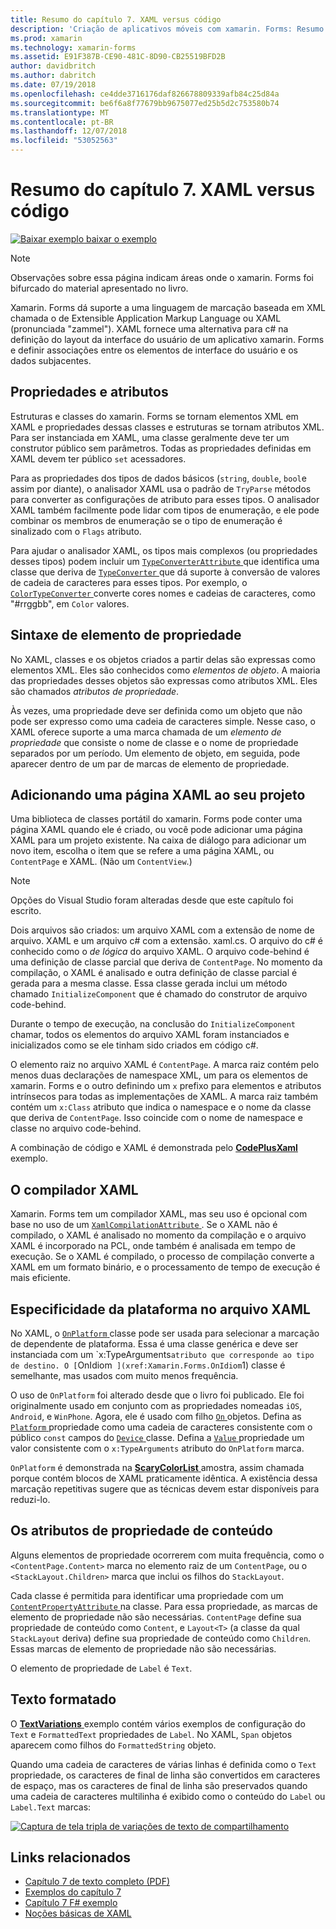 ```yaml
---
title: Resumo do capítulo 7. XAML versus código
description: 'Criação de aplicativos móveis com xamarin. Forms: Resumo do capítulo 7. XAML versus código'
ms.prod: xamarin
ms.technology: xamarin-forms
ms.assetid: E91F387B-CE90-481C-8D90-CB25519BFD2B
author: davidbritch
ms.author: dabritch
ms.date: 07/19/2018
ms.openlocfilehash: ce4dde3716176daf826678809339afb84c25d84a
ms.sourcegitcommit: be6f6a8f77679bb9675077ed25b5d2c753580b74
ms.translationtype: MT
ms.contentlocale: pt-BR
ms.lasthandoff: 12/07/2018
ms.locfileid: "53052563"
---
```

# <a name="summary-of-chapter-7-xaml-vs-code"></a>Resumo do capítulo 7. XAML versus código

[![Baixar exemplo](~/media/shared/download.png) baixar o exemplo](https://github.com/xamarin/xamarin-forms-book-samples/tree/master/Chapter07)

> [!NOTE]
> Observações sobre essa página indicam áreas onde o xamarin. Forms foi bifurcado do material apresentado no livro.

Xamarin. Forms dá suporte a uma linguagem de marcação baseada em XML chamada o de Extensible Application Markup Language ou XAML (pronunciada "zammel"). XAML fornece uma alternativa para c# na definição do layout da interface do usuário de um aplicativo xamarin. Forms e definir associações entre os elementos de interface do usuário e os dados subjacentes.

## <a name="properties-and-attributes"></a>Propriedades e atributos

Estruturas e classes do xamarin. Forms se tornam elementos XML em XAML e propriedades dessas classes e estruturas se tornam atributos XML. Para ser instanciada em XAML, uma classe geralmente deve ter um construtor público sem parâmetros. Todas as propriedades definidas em XAML devem ter público `set` acessadores.

Para as propriedades dos tipos de dados básicos (`string`, `double`, `bool`e assim por diante), o analisador XAML usa o padrão de `TryParse` métodos para converter as configurações de atributo para esses tipos. O analisador XAML também facilmente pode lidar com tipos de enumeração, e ele pode combinar os membros de enumeração se o tipo de enumeração é sinalizado com o `Flags` atributo.

Para ajudar o analisador XAML, os tipos mais complexos (ou propriedades desses tipos) podem incluir um [ `TypeConverterAttribute` ](xref:Xamarin.Forms.TypeConverterAttribute) que identifica uma classe que deriva de [ `TypeConverter` ](xref:Xamarin.Forms.TypeConverter) que dá suporte à conversão de valores de cadeia de caracteres para esses tipos. Por exemplo, o [ `ColorTypeConverter` ](xref:Xamarin.Forms.ColorTypeConverter) converte cores nomes e cadeias de caracteres, como "#rrggbb", em `Color` valores.

## <a name="property-element-syntax"></a>Sintaxe de elemento de propriedade

No XAML, classes e os objetos criados a partir delas são expressas como elementos XML. Eles são conhecidos como *elementos de objeto*. A maioria das propriedades desses objetos são expressas como atributos XML. Eles são chamados *atributos de propriedade*.

Às vezes, uma propriedade deve ser definida como um objeto que não pode ser expresso como uma cadeia de caracteres simple. Nesse caso, o XAML oferece suporte a uma marca chamada de um *elemento de propriedade* que consiste o nome de classe e o nome de propriedade separados por um período. Um elemento de objeto, em seguida, pode aparecer dentro de um par de marcas de elemento de propriedade.

## <a name="adding-a-xaml-page-to-your-project"></a>Adicionando uma página XAML ao seu projeto

Uma biblioteca de classes portátil do xamarin. Forms pode conter uma página XAML quando ele é criado, ou você pode adicionar uma página XAML para um projeto existente. Na caixa de diálogo para adicionar um novo item, escolha o item que se refere a uma página XAML, ou `ContentPage` e XAML. (Não um `ContentView`.)

> [!NOTE]
> Opções do Visual Studio foram alteradas desde que este capítulo foi escrito.

Dois arquivos são criados: um arquivo XAML com a extensão de nome de arquivo. XAML e um arquivo c# com a extensão. xaml.cs. O arquivo do c# é conhecido como o *de lógica* do arquivo XAML. O arquivo code-behind é uma definição de classe parcial que deriva de `ContentPage`. No momento da compilação, o XAML é analisado e outra definição de classe parcial é gerada para a mesma classe. Essa classe gerada inclui um método chamado `InitializeComponent` que é chamado do construtor de arquivo code-behind.

Durante o tempo de execução, na conclusão do `InitializeComponent` chamar, todos os elementos do arquivo XAML foram instanciados e inicializados como se ele tinham sido criados em código c#.

O elemento raiz no arquivo XAML é `ContentPage`. A marca raiz contém pelo menos duas declarações de namespace XML, um para os elementos de xamarin. Forms e o outro definindo um `x` prefixo para elementos e atributos intrínsecos para todas as implementações de XAML. A marca raiz também contém um `x:Class` atributo que indica o namespace e o nome da classe que deriva de `ContentPage`. Isso coincide com o nome de namespace e classe no arquivo code-behind.

A combinação de código e XAML é demonstrada pelo [ **CodePlusXaml** ](https://github.com/xamarin/xamarin-forms-book-samples/tree/master/Chapter07) exemplo.

## <a name="the-xaml-compiler"></a>O compilador XAML

Xamarin. Forms tem um compilador XAML, mas seu uso é opcional com base no uso de um [ `XamlCompilationAttribute` ](xref:Xamarin.Forms.Xaml.XamlCompilationAttribute). Se o XAML não é compilado, o XAML é analisado no momento da compilação e o arquivo XAML é incorporado na PCL, onde também é analisada em tempo de execução. Se o XAML é compilado, o processo de compilação converte a XAML em um formato binário, e o processamento de tempo de execução é mais eficiente.

## <a name="platform-specificity-in-the-xaml-file"></a>Especificidade da plataforma no arquivo XAML

No XAML, o [ `OnPlatform` ](xref:Xamarin.Forms.OnPlatform`1) classe pode ser usada para selecionar a marcação de dependente de plataforma. Essa é uma classe genérica e deve ser instanciada com um `x:TypeArguments` atributo que corresponde ao tipo de destino. O [ `OnIdiom` ](xref:Xamarin.Forms.OnIdiom`1) classe é semelhante, mas usados com muito menos frequência.

O uso de `OnPlatform` foi alterado desde que o livro foi publicado. Ele foi originalmente usado em conjunto com as propriedades nomeadas `iOS`, `Android`, e `WinPhone`. Agora, ele é usado com filho [ `On` ](xref:Xamarin.Forms.On) objetos. Defina as [ `Platform` ](xref:Xamarin.Forms.On.Platform) propriedade como uma cadeia de caracteres consistente com o público `const` campos do [ `Device` ](xref:Xamarin.Forms.Device) classe. Defina a [ `Value` ](xref:Xamarin.Forms.On.Value) propriedade um valor consistente com o `x:TypeArguments` atributo do `OnPlatform` marca.

`OnPlatform` é demonstrada na [ **ScaryColorList** ](https://github.com/xamarin/xamarin-forms-book-samples/tree/master/Chapter07/ScaryColorList) amostra, assim chamada porque contém blocos de XAML praticamente idêntica. A existência dessa marcação repetitivas sugere que as técnicas devem estar disponíveis para reduzi-lo.

## <a name="the-content-property-attributes"></a>Os atributos de propriedade de conteúdo

Alguns elementos de propriedade ocorrerem com muita frequência, como o `<ContentPage.Content>` marca no elemento raiz de um `ContentPage`, ou o `<StackLayout.Children>` marca que inclui os filhos do `StackLayout`.

Cada classe é permitida para identificar uma propriedade com um [ `ContentPropertyAttribute` ](xref:Xamarin.Forms.ContentPropertyAttribute) na classe. Para essa propriedade, as marcas de elemento de propriedade não são necessárias. `ContentPage` define sua propriedade de conteúdo como `Content`, e `Layout<T>` (a classe da qual `StackLayout` deriva) define sua propriedade de conteúdo como `Children`. Essas marcas de elemento de propriedade não são necessárias.

O elemento de propriedade de `Label` é `Text`.

## <a name="formatted-text"></a>Texto formatado

O [ **TextVariations** ](https://github.com/xamarin/xamarin-forms-book-samples/tree/master/Chapter07/TextVariations) exemplo contém vários exemplos de configuração do `Text` e `FormattedText` propriedades de `Label`. No XAML, `Span` objetos aparecem como filhos do `FormattedString` objeto.

 Quando uma cadeia de caracteres de várias linhas é definida como o `Text` propriedade, os caracteres de final de linha são convertidos em caracteres de espaço, mas os caracteres de final de linha são preservados quando uma cadeia de caracteres multilinha é exibido como o conteúdo do `Label` ou `Label.Text` marcas:

 [![Captura de tela tripla de variações de texto de compartilhamento](images/ch07fg03-small.png "variações de texto formatado")](images/ch07fg03-large.png#lightbox "variações de texto formatado")

## <a name="related-links"></a>Links relacionados

- [Capítulo 7 de texto completo (PDF)](https://download.xamarin.com/developer/xamarin-forms-book/XamarinFormsBook-Ch07-Apr2016.pdf)
- [Exemplos do capítulo 7](https://github.com/xamarin/xamarin-forms-book-samples/tree/master/Chapter07)
- [Capítulo 7 F# exemplo](https://github.com/xamarin/xamarin-forms-book-samples/tree/master/Chapter07/FS/CodePlusXaml)
- [Noções básicas de XAML](~/xamarin-forms/xaml/xaml-basics/index.md)
